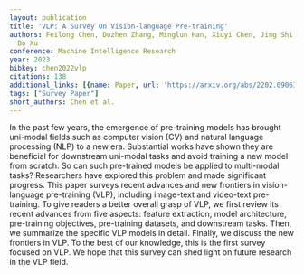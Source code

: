 ```yaml
---
layout: publication
title: 'VLP: A Survey On Vision-language Pre-training'
authors: Feilong Chen, Duzhen Zhang, Minglun Han, Xiuyi Chen, Jing Shi, Shuang Xu,
  Bo Xu
conference: Machine Intelligence Research
year: 2023
bibkey: chen2022vlp
citations: 138
additional_links: [{name: Paper, url: 'https://arxiv.org/abs/2202.09061'}]
tags: ["Survey Paper"]
short_authors: Chen et al.
---
```

In the past few years, the emergence of pre-training models has brought
uni-modal fields such as computer vision (CV) and natural language processing
(NLP) to a new era. Substantial works have shown they are beneficial for
downstream uni-modal tasks and avoid training a new model from scratch. So can
such pre-trained models be applied to multi-modal tasks? Researchers have
explored this problem and made significant progress. This paper surveys recent
advances and new frontiers in vision-language pre-training (VLP), including
image-text and video-text pre-training. To give readers a better overall grasp
of VLP, we first review its recent advances from five aspects: feature
extraction, model architecture, pre-training objectives, pre-training datasets,
and downstream tasks. Then, we summarize the specific VLP models in detail.
Finally, we discuss the new frontiers in VLP. To the best of our knowledge,
this is the first survey focused on VLP. We hope that this survey can shed
light on future research in the VLP field.